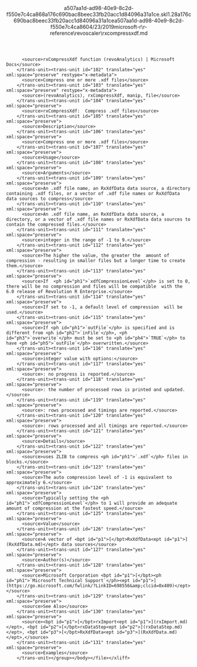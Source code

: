 <?xml version="1.0"?><xliff version="1.2" xmlns="urn:oasis:names:tc:xliff:document:1.2" xmlns:xsi="http://www.w3.org/2001/XMLSchema-instance" xsi:schemaLocation="urn:oasis:names:tc:xliff:document:1.2 xliff-core-1.2-transitional.xsd"><file datatype="xml" original="rxcompressxdf.md" source-language="en-US" target-language="en-US"><header><tool tool-id="mdxliff" tool-name="mdxliff" tool-version="1.0-1931010" tool-company="Microsoft" /><xliffext:skl_file_name xmlns:xliffext="urn:microsoft:content:schema:xliffextensions">a507aa1d-ad98-40e9-8c2d-f550e7c4ca868a176c690bac8beec33fb20acc1d84096a31a1ce.skl</xliffext:skl_file_name><xliffext:version xmlns:xliffext="urn:microsoft:content:schema:xliffextensions">1.2</xliffext:version><xliffext:ms.openlocfilehash xmlns:xliffext="urn:microsoft:content:schema:xliffextensions">8a176c690bac8beec33fb20acc1d84096a31a1ce</xliffext:ms.openlocfilehash><xliffext:ms.sourcegitcommit xmlns:xliffext="urn:microsoft:content:schema:xliffextensions">a507aa1d-ad98-40e9-8c2d-f550e7c4ca86</xliffext:ms.sourcegitcommit><xliffext:ms.lasthandoff xmlns:xliffext="urn:microsoft:content:schema:xliffextensions">04/23/2019</xliffext:ms.lasthandoff><xliffext:ms.openlocfilepath xmlns:xliffext="urn:microsoft:content:schema:xliffextensions">microsoft-r\r-reference\revoscaler\rxcompressxdf.md</xliffext:ms.openlocfilepath></header><body><group id="content" extype="content"><trans-unit id="101" translate="yes" xml:space="preserve" restype="x-metadata">
          <source>rxCompressXdf function (revoAnalytics) | Microsoft Docs</source>
        </trans-unit><trans-unit id="102" translate="yes" xml:space="preserve" restype="x-metadata">
          <source>Compress one or more .xdf files</source>
        </trans-unit><trans-unit id="103" translate="yes" xml:space="preserve" restype="x-metadata">
          <source>(revoAnalytics), rxCompressXdf, manip, file</source>
        </trans-unit><trans-unit id="104" translate="yes" xml:space="preserve">
          <source>rxCompressXdf:  Compress .xdf files</source>
        </trans-unit><trans-unit id="105" translate="yes" xml:space="preserve">
          <source>Description</source>
        </trans-unit><trans-unit id="106" translate="yes" xml:space="preserve">
          <source>Compress one or more .xdf files</source>
        </trans-unit><trans-unit id="107" translate="yes" xml:space="preserve">
          <source>Usage</source>
        </trans-unit><trans-unit id="108" translate="yes" xml:space="preserve">
          <source>Arguments</source>
        </trans-unit><trans-unit id="109" translate="yes" xml:space="preserve">
          <source>An .xdf file name, an RxXdfData data source, a directory containing .xdf files, or a vector of .xdf file names or RxXdfData data sources to compress</source>
        </trans-unit><trans-unit id="110" translate="yes" xml:space="preserve">
          <source>An .xdf file name, an RxXdfData data source, a directory, or a vector of .xdf file names or RxXdfData data sources to contain the compressed files.</source>
        </trans-unit><trans-unit id="111" translate="yes" xml:space="preserve">
          <source>integer in the range of -1 to 9.</source>
        </trans-unit><trans-unit id="112" translate="yes" xml:space="preserve">
          <source>The higher the value, the greater the  amount of compression - resulting in smaller files but a longer time to create them.</source>
        </trans-unit><trans-unit id="113" translate="yes" xml:space="preserve">
          <source>If  <ph id="ph1">`xdfCompressionLevel`</ph> is set to 0, there will be no compression and files will be compatible  with the 6.0 release of Revolution R Enterprise.</source>
        </trans-unit><trans-unit id="114" translate="yes" xml:space="preserve">
          <source>If set to -1, a default level of compression  will be used.</source>
        </trans-unit><trans-unit id="115" translate="yes" xml:space="preserve">
          <source>If <ph id="ph1">`outFile`</ph> is specified and is different from <ph id="ph2">`inFile`</ph>, <ph id="ph3">`overwrite`</ph> must be set to <ph id="ph4">`TRUE`</ph> to have <ph id="ph5">`outFile`</ph> overwritten.</source>
        </trans-unit><trans-unit id="116" translate="yes" xml:space="preserve">
          <source>integer value with options:</source>
        </trans-unit><trans-unit id="117" translate="yes" xml:space="preserve">
          <source>: no progress is reported.</source>
        </trans-unit><trans-unit id="118" translate="yes" xml:space="preserve">
          <source>: the number of processed rows is printed and updated.</source>
        </trans-unit><trans-unit id="119" translate="yes" xml:space="preserve">
          <source>: rows processed and timings are reported.</source>
        </trans-unit><trans-unit id="120" translate="yes" xml:space="preserve">
          <source>: rows processed and all timings are reported.</source>
        </trans-unit><trans-unit id="121" translate="yes" xml:space="preserve">
          <source>Details</source>
        </trans-unit><trans-unit id="122" translate="yes" xml:space="preserve">
          <source>uses ZLIB to compress <ph id="ph1">`.xdf`</ph> files in blocks.</source>
        </trans-unit><trans-unit id="123" translate="yes" xml:space="preserve">
          <source>The auto compression level of -1 is equivalent to approximately 6.</source>
        </trans-unit><trans-unit id="124" translate="yes" xml:space="preserve">
          <source>Typically setting the <ph id="ph1">`xdfCompressionLevel`</ph> to 1 will provide an adequate amount of compression at the fastest speed.</source>
        </trans-unit><trans-unit id="125" translate="yes" xml:space="preserve">
          <source>Value</source>
        </trans-unit><trans-unit id="126" translate="yes" xml:space="preserve">
          <source>A vector of <bpt id="p1">[</bpt>RxXdfData<ept id="p1">](RxXdfData.md)</ept> data sources</source>
        </trans-unit><trans-unit id="127" translate="yes" xml:space="preserve">
          <source>Author(s)</source>
        </trans-unit><trans-unit id="128" translate="yes" xml:space="preserve">
          <source>Microsoft Corporation <bpt id="p1">[</bpt><ph id="ph1">`Microsoft Technical Support`</ph><ept id="p1">](https://go.microsoft.com/fwlink/?LinkID=698556&amp;clcid=0x409)</ept></source>
        </trans-unit><trans-unit id="129" translate="yes" xml:space="preserve">
          <source>See Also</source>
        </trans-unit><trans-unit id="130" translate="yes" xml:space="preserve">
          <source><bpt id="p1">[</bpt>rxImport<ept id="p1">](rxImport.md)</ept>, <bpt id="p2">[</bpt>rxDataStep<ept id="p2">](rxDataStep.md)</ept>, <bpt id="p3">[</bpt>RxXdfData<ept id="p3">](RxXdfData.md)</ept>,</source>
        </trans-unit><trans-unit id="131" translate="yes" xml:space="preserve">
          <source>Examples</source>
        </trans-unit></group></body></file></xliff>